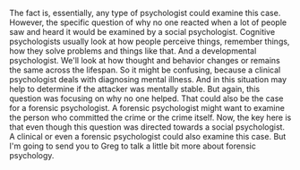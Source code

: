 The fact is, essentially, any type of psychologist could examine this case.
However, the specific question of why no one reacted when a lot of people saw
and heard it would be examined by a social psychologist. Cognitive
psychologists usually look at how people perceive things, remember things, how
they solve problems and things like that. And a developmental psychologist.
We'll look at how thought and behavior changes or remains the same across the
lifespan. So it might be confusing, because a clinical psychologist deals with
diagnosing mental illness. And in this situation may help to determine if the
attacker was mentally stable. But again, this question was focusing on why no
one helped. That could also be the case for a forensic psychologist. A forensic
psychologist might want to examine the person who committed the crime or the
crime itself. Now, the key here is that even though this question was directed
towards a social psychologist. A clinical or even a forensic psychologist could
also examine this case. But I'm going to send you to Greg to talk a little bit
more about forensic psychology.
